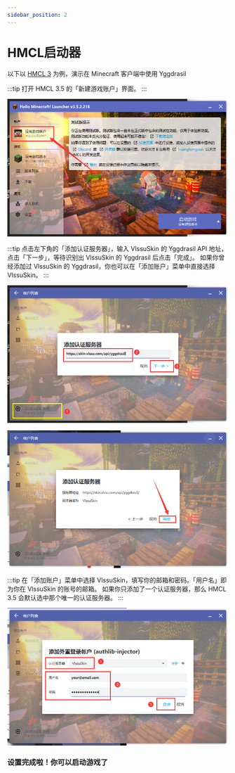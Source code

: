 ```yaml
---
sidebar_position: 2
---
```


# HMCL启动器
以下以 [HMCL 3](https://ci.huangyuhui.net/job/HMCL/) 为例，演示在 Minecraft 客户端中使用 Yggdrasil

:::tip
打开 HMCL 3.5 的「新建游戏账户」界面。
:::

![An image](/img/mcserver/HMCLR1.png)

:::tip
点击左下角的「添加认证服务器」，输入 VlssuSkin 的 Yggdrasil API 地址，点击「下一步」，等待识别出 VlssuSkin 的 Yggdrasil 后点击「完成」。 如果你曾经添加过 VlssuSkin 的 Yggdrasil，你也可以在「添加账户」菜单中直接选择 VlssuSkin。
:::

![An image](/img/mcserver/HMCLR2.png)

![An image](/img/mcserver/HMCLR3.png)

:::tip
在「添加账户」菜单中选择 VlssuSkin，填写你的邮箱和密码。「用户名」即为你在 VlssuSkin 的账号的邮箱。 如果你只添加了一个认证服务器，那么 HMCL 3.5 会默认选中那个唯一的认证服务器。
:::

![An image](/img/mcserver/HMCLR4.png)

### 设置完成啦！你可以启动游戏了
